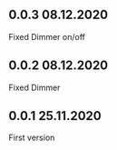 ## 0.0.3 08.12.2020
Fixed Dimmer on/off

## 0.0.2 08.12.2020
Fixed Dimmer

## 0.0.1 25.11.2020 
First version
